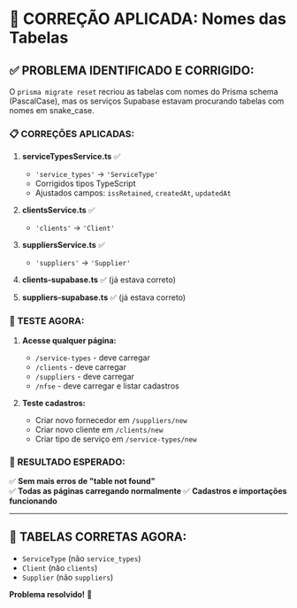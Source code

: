 # 🔧 CORREÇÃO APLICADA: Nomes das Tabelas

## ✅ **PROBLEMA IDENTIFICADO E CORRIGIDO:**

O `prisma migrate reset` recriou as tabelas com nomes do Prisma schema (PascalCase), mas os serviços Supabase estavam procurando tabelas com nomes em snake_case.

### **📋 CORREÇÕES APLICADAS:**

1. **serviceTypesService.ts** ✅
   - `'service_types'` → `'ServiceType'`
   - Corrigidos tipos TypeScript
   - Ajustados campos: `issRetained`, `createdAt`, `updatedAt`

2. **clientsService.ts** ✅  
   - `'clients'` → `'Client'`

3. **suppliersService.ts** ✅
   - `'suppliers'` → `'Supplier'`

4. **clients-supabase.ts** ✅ (já estava correto)
5. **suppliers-supabase.ts** ✅ (já estava correto)

### **🧪 TESTE AGORA:**

1. **Acesse qualquer página:**
   - `/service-types` - deve carregar
   - `/clients` - deve carregar  
   - `/suppliers` - deve carregar
   - `/nfse` - deve carregar e listar cadastros

2. **Teste cadastros:**
   - Criar novo fornecedor em `/suppliers/new`
   - Criar novo cliente em `/clients/new`
   - Criar tipo de serviço em `/service-types/new`

### **🎯 RESULTADO ESPERADO:**
✅ **Sem mais erros de "table not found"**  
✅ **Todas as páginas carregando normalmente**
✅ **Cadastros e importações funcionando**

---

## 📝 **TABELAS CORRETAS AGORA:**
- `ServiceType` (não `service_types`)
- `Client` (não `clients`)  
- `Supplier` (não `suppliers`)

**Problema resolvido!** 🚀
